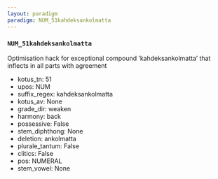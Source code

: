 ```yaml
---
layout: paradigm
paradigm: NUM_51kahdeksankolmatta
---
```

### ` NUM_51kahdeksankolmatta `

Optimisation hack for exceptional compound ’kahdeksankolmatta’ that inflects in all parts with agreement
* kotus_tn: 51
* upos: NUM
* suffix_regex: kahdeksankolmatta
* kotus_av: None
* grade_dir: weaken
* harmony: back
* possessive: False
* stem_diphthong: None
* deletion: ankolmatta
* plurale_tantum: False
* clitics: False
* pos: NUMERAL
* stem_vowel: None
